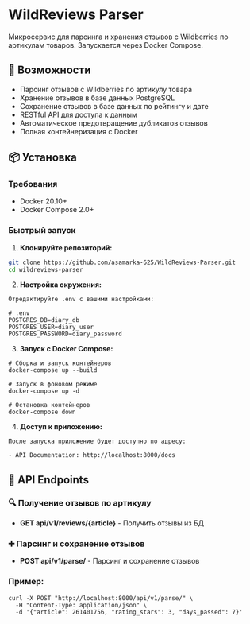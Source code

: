 # WildReviews Parser

Микросервис для парсинга и хранения отзывов с Wildberries по артикулам товаров. Запускается через Docker Compose.

## 🚀 Возможности

- Парсинг отзывов с Wildberries по артикулу товара
- Хранение отзывов в базе данных PostgreSQL
- Сохранение отзывов в базе данных по рейтингу и дате
- RESTful API для доступа к данным
- Автоматическое предотвращение дубликатов отзывов
- Полная контейнеризация с Docker

## 📦 Установка

### Требования

- Docker 20.10+
- Docker Compose 2.0+

### Быстрый запуск

1. **Клонируйте репозиторий:**
```bash
git clone https://github.com/asamarka-625/WildReviews-Parser.git
cd wildreviews-parser
```

2. **Настройка окружения:**
```
Отредактируйте .env с вашими настройками:

# .env
POSTGRES_DB=diary_db
POSTGRES_USER=diary_user
POSTGRES_PASSWORD=diary_password
```

3. **Запуск с Docker Compose:**
```
# Сборка и запуск контейнеров
docker-compose up --build

# Запуск в фоновом режиме
docker-compose up -d

# Остановка контейнеров
docker-compose down
```

4. **Доступ к приложению:**
```
После запуска приложение будет доступно по адресу:

- API Documentation: http://localhost:8000/docs
```

## 📡 API Endpoints

### 🔍 Получение отзывов по артикулу
- **GET api/v1/reviews/{article}** - Получить отзывы из БД

### ➕ Парсинг и сохранение отзывов
- **POST api/v1/parse/** - Парсинг и сохранение отзывов

### Пример:
```
curl -X POST "http://localhost:8000/api/v1/parse/" \
  -H "Content-Type: application/json" \
  -d '{"article": 261401756, "rating_stars": 3, "days_passed": 7}'
```